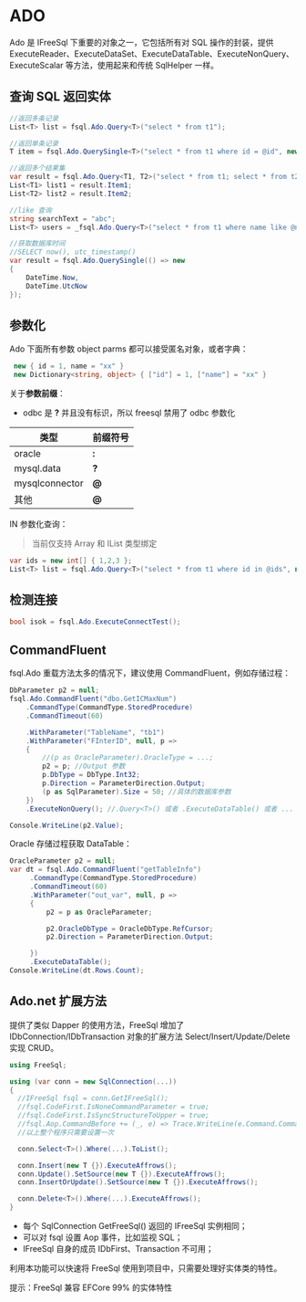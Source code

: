 # ADO

Ado 是 IFreeSql 下重要的对象之一，它包括所有对 SQL 操作的封装，提供 ExecuteReader、ExecuteDataSet、ExecuteDataTable、ExecuteNonQuery、ExecuteScalar 等方法，使用起来和传统 SqlHelper 一样。

## 查询 SQL 返回实体

```csharp
//返回多条记录
List<T> list = fsql.Ado.Query<T>("select * from t1");

//返回单条记录
T item = fsql.Ado.QuerySingle<T>("select * from t1 where id = @id", new { id = 1 });

//返回多个结果集
var result = fsql.Ado.Query<T1, T2>("select * from t1; select * from t2");
List<T1> list1 = result.Item1;
List<T2> list2 = result.Item2;

//like 查询
string searchText = "abc";
List<T> users = _fsql.Ado.Query<T>("select * from t1 where name like @name", new { name = "%" + searchText + "%" });

//获取数据库时间
//SELECT now(), utc_timestamp()
var result = fsql.Ado.QuerySingle(() => new
{
    DateTime.Now,
    DateTime.UtcNow
});
```

## 参数化

Ado 下面所有参数 object parms 都可以接受匿名对象，或者字典：

```csharp
 new { id = 1, name = "xx" }
 new Dictionary<string, object> { ["id"] = 1, ["name"] = "xx" }
```

关于**参数前缀**：

- odbc 是 **?** 并且没有标识，所以 freesql 禁用了 odbc 参数化

|类型|前缀符号|
|--|--|
|oracle|**:**|
|mysql.data|**?**|
|mysqlconnector|**@**|
|其他|**@**|

IN 参数化查询：

> 当前仅支持 Array 和 IList 类型绑定

```csharp
var ids = new int[] { 1,2,3 };
List<T> list = fsql.Ado.Query<T>("select * from t1 where id in @ids", new { ids = ids });
```

## 检测连接

```csharp
bool isok = fsql.Ado.ExecuteConnectTest();
```

## CommandFluent

fsql.Ado 重载方法太多的情况下，建议使用 CommandFluent，例如存储过程：

```csharp
DbParameter p2 = null;
fsql.Ado.CommandFluent("dbo.GetICMaxNum")
    .CommandType(CommandType.StoredProcedure)
    .CommandTimeout(60)

    .WithParameter("TableName", "tb1")
    .WithParameter("FInterID", null, p =>
    {
        //(p as OracleParameter).OracleType = ...;
        p2 = p; //Output 参数
        p.DbType = DbType.Int32;
        p.Direction = ParameterDirection.Output;
        (p as SqlParameter).Size = 50; //具体的数据库参数
    })
    .ExecuteNonQuery(); //.Query<T>() 或者 .ExecuteDataTable() 或者 ...

Console.WriteLine(p2.Value);
```

Oracle 存储过程获取 DataTable：

```csharp
OracleParameter p2 = null;
var dt = fsql.Ado.CommandFluent("getTableInfo")
     .CommandType(CommandType.StoredProcedure)
     .CommandTimeout(60)
     .WithParameter("out_var", null, p =>
     {
         p2 = p as OracleParameter;

         p2.OracleDbType = OracleDbType.RefCursor;
         p2.Direction = ParameterDirection.Output;

     })
     .ExecuteDataTable();
Console.WriteLine(dt.Rows.Count);
```

## Ado.net 扩展方法

提供了类似 Dapper 的使用方法，FreeSql 增加了 IDbConnection/IDbTransaction 对象的扩展方法 Select/Insert/Update/Delete 实现 CRUD。

```csharp
using FreeSql;

using (var conn = new SqlConnection(...))
{
  //IFreeSql fsql = conn.GetIFreeSql();
  //fsql.CodeFirst.IsNoneCommandParameter = true;
  //fsql.CodeFirst.IsSyncStructureToUpper = true;
  //fsql.Aop.CommandBefore += (_, e) => Trace.WriteLine(e.Command.CommandText);
  //以上整个程序只需要设置一次

  conn.Select<T>().Where(...).ToList();

  conn.Insert(new T {}).ExecuteAffrows();
  conn.Update().SetSource(new T {}).ExecuteAffrows();
  conn.InsertOrUpdate().SetSource(new T {}).ExecuteAffrows();

  conn.Delete<T>().Where(...).ExecuteAffrows();
}
```

- 每个 SqlConnection GetFreeSql() 返回的 IFreeSql 实例相同；
- 可以对 fsql 设置 Aop 事件，比如监视 SQL；
- IFreeSql 自身的成员 IDbFirst、Transaction 不可用；

利用本功能可以快速将 FreeSql 使用到项目中，只需要处理好实体类的特性。

提示：FreeSql 兼容 EFCore 99% 的实体特性
